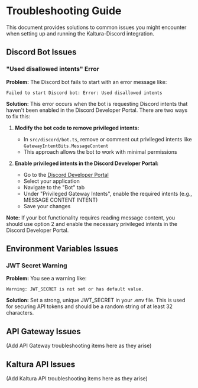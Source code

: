 # Troubleshooting Guide

This document provides solutions to common issues you might encounter when setting up and running the Kaltura-Discord integration.

## Discord Bot Issues

### "Used disallowed intents" Error

**Problem:** The Discord bot fails to start with an error message like:
```
Failed to start Discord bot: Error: Used disallowed intents
```

**Solution:** 
This error occurs when the bot is requesting Discord intents that haven't been enabled in the Discord Developer Portal. There are two ways to fix this:

1. **Modify the bot code to remove privileged intents:**
   - In `src/discord/bot.ts`, remove or comment out privileged intents like `GatewayIntentBits.MessageContent`
   - This approach allows the bot to work with minimal permissions

2. **Enable privileged intents in the Discord Developer Portal:**
   - Go to the [Discord Developer Portal](https://discord.com/developers/applications)
   - Select your application
   - Navigate to the "Bot" tab
   - Under "Privileged Gateway Intents", enable the required intents (e.g., MESSAGE CONTENT INTENT)
   - Save your changes

**Note:** If your bot functionality requires reading message content, you should use option 2 and enable the necessary privileged intents in the Discord Developer Portal.

## Environment Variables Issues

### JWT Secret Warning

**Problem:** You see a warning like:
```
Warning: JWT_SECRET is not set or has default value.
```

**Solution:**
Set a strong, unique JWT_SECRET in your .env file. This is used for securing API tokens and should be a random string of at least 32 characters.

## API Gateway Issues

(Add API Gateway troubleshooting items here as they arise)

## Kaltura API Issues

(Add Kaltura API troubleshooting items here as they arise)